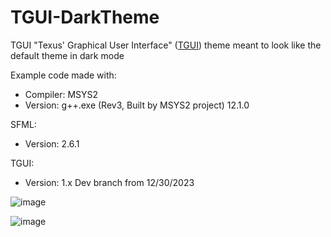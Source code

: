 # TGUI-DarkTheme
TGUI "Texus' Graphical User Interface" ([TGUI](https://tgui.eu/)) theme meant to look like the default theme in dark mode

Example code made with: 
  - Compiler: MSYS2
  - Version: g++.exe (Rev3, Built by MSYS2 project) 12.1.0

SFML:
  - Version: 2.6.1

TGUI:
  - Version: 1.x Dev branch from 12/30/2023

![image](https://github.com/finjosh/TGUI-DarkTheme/assets/109707607/26189579-508f-403e-8d10-e80d9583021c)

![image](https://github.com/finjosh/TGUI-DarkTheme/assets/109707607/b92887c9-6bea-48f4-84af-ba9560309d81)
